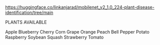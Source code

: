 https://huggingface.co/linkanjarad/mobilenet_v2_1.0_224-plant-disease-identification/tree/main


PLANTS AVAILABLE

Apple
Blueberry
Cherry
Corn 
Grape
Orange
Peach
Bell Pepper
Potato
Raspberry
Soybean
Squash
Strawberry
Tomato